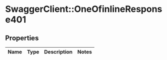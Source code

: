 # SwaggerClient::OneOfinlineResponse401

## Properties
Name | Type | Description | Notes
------------ | ------------- | ------------- | -------------

